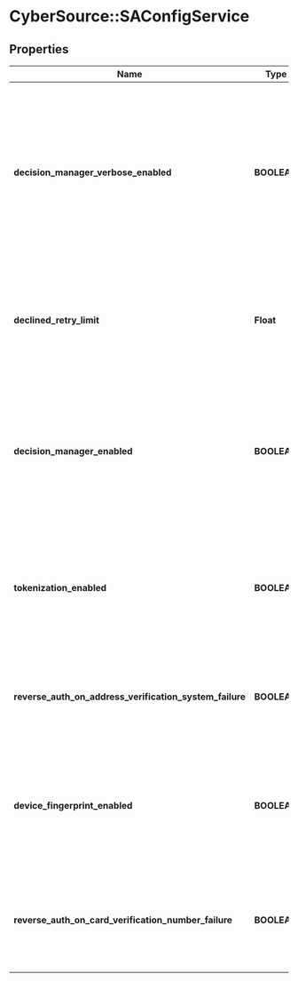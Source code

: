 # CyberSource::SAConfigService

## Properties
Name | Type | Description | Notes
------------ | ------------- | ------------- | -------------
**decision_manager_verbose_enabled** | **BOOLEAN** | Toggles whether verbose Decision Manager results should be present in the Secure Acceptance response. As this response passes through the browser, it is recommended to set this to \&quot;false\&quot; outside of debugging. | [optional] 
**declined_retry_limit** | **Float** | Defines the number of retries a payer is presented with on payment declines on Hosted Checkout. Valid values are between 0 and 5. | [optional] 
**decision_manager_enabled** | **BOOLEAN** | Toggles whether Decision Manager is enabled or not for Secure Acceptance transactions. Requires the transacting MID to be enabled and configured for Decicion Manager. | [optional] 
**tokenization_enabled** | **BOOLEAN** | Toggles whether Tokenization is enabled or not for Secure Acceptance transactions. Requires the transacting MID to be enabled and configured for Tokenization. | [optional] 
**reverse_auth_on_address_verification_system_failure** | **BOOLEAN** | Toggles whether or not an approved Authorization that fails AVS should be automatically reversed. | [optional] 
**device_fingerprint_enabled** | **BOOLEAN** | Toggles whether or not fraud Device Fingerprinting is enabled on the Hosted Checkout. This simplifies enablement for Decision Manager. | [optional] 
**reverse_auth_on_card_verification_number_failure** | **BOOLEAN** | Toggles whether or not an approved Authorization that fails CVN check that should be automatically reversed. | [optional] 


